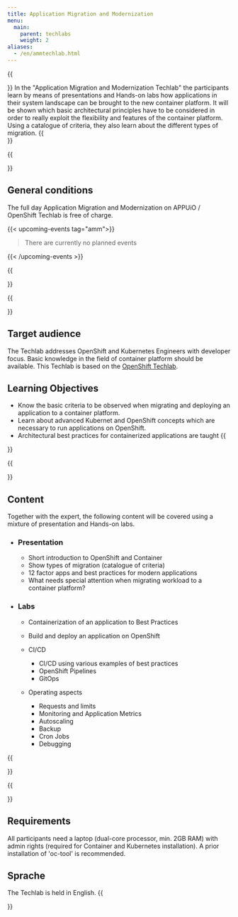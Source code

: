 ```yaml
---
title: Application Migration and Modernization
menu:
  main:
    parent: techlabs
    weight: 2
aliases:
  - /en/ammtechlab.html
---
```

{{<section class="techlab-hero" header="images/header.svg">}}
In the "Application Migration and Modernization Techlab" the participants learn by means of presentations and Hands-on labs how applications in their system landscape can be brought to the new container platform. It will be shown which basic architectural principles have to be considered in order to really exploit the flexibility and features of the container platform. Using a catalogue of criteria, they also learn about the different types of migration.
{{</section>}}

{{<section class="darkblue">}}

## General conditions

The full day Application Migration and Modernization on APPUiO / OpenShift Techlab is free of charge.

{{< upcoming-events tag="amm">}}

> There are currently no planned events

{{< /upcoming-events >}}

{{</section>}}

{{<section>}}

## Target audience

The Techlab addresses OpenShift and Kubernetes Engineers with developer focus. Basic knowledge in the field of container platform should be available. This Techlab is based on the [OpenShift Techlab](/en/techlabs/openshift/).

## Learning Objectives

* Know the basic criteria to be observed when migrating and deploying an application to a container platform.
* Learn about advanced Kubernet and OpenShift concepts which are necessary to run applications on OpenShift.
* Architectural best practices for containerized applications are taught
  {{</section>}}

{{<section class="cyan lab-content">}}

## Content

Together with the expert, the following content will be covered using a mixture of presentation and Hands-on labs.

* ### Presentation

  * Short introduction to OpenShift and Container
  * Show types of migration (catalogue of criteria)
  * 12 factor apps and best practices for modern applications
  * What needs special attention when migrating workload to a container platform?
* ### Labs

  * Containerization of an application to Best Practices
  * Build and deploy an application on OpenShift
  * CI/CD

    * CI/CD using various examples of best practices
    * OpenShift Pipelines
    * GitOps
  * Operating aspects

    * Requests and limits
    * Monitoring and Application Metrics
    * Autoscaling
    * Backup
    * Cron Jobs
    * Debugging

{{</section>}}

{{<section>}}

## Requirements

All participants need a laptop (dual-core processor, min. 2GB RAM) with admin rights (required for Container and Kubernetes installation). A prior installation of 'oc-tool' is recommended.

## Sprache

The Techlab is held in English.
{{</section>}}